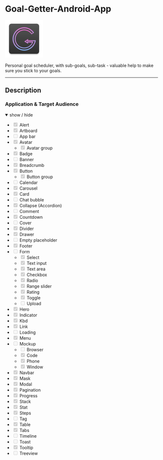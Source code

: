 # Goal-Getter-Android-App

<img src="app/src/main/res/mipmap-xxhdpi/ic_launcher_goal_getter_app.png" alt="Image SunraySeo Logo" width="125" style="max-width: 30%;">
<p>Personal goal scheduler, with sub-goals, sub-task - valuable help to make sure you stick to your goals.</p>

<hr>
<h2>Description</h2>
<h3>Application & Target Audience</h3>
<p></p>
<details open="">
<summary>
  show / hide
</summary>
<ul class="contains-task-list">
<li class="task-list-item"><input type="checkbox" id="" disabled="" class="task-list-item-checkbox" checked="" wtx-context="F568DCF6-B057-4A3D-8D28-CC5FA26020AA"> Alert</li>
<li class="task-list-item"><input type="checkbox" id="" disabled="" class="task-list-item-checkbox" checked="" wtx-context="F0112F11-8E81-4005-8028-C413CB19C2C2"> Artboard</li>
<li class="task-list-item"><input type="checkbox" id="" disabled="" class="task-list-item-checkbox" wtx-context="70E7E1DA-0B89-4FFC-A343-198EEDC998DE"> App bar</li>
<li class="task-list-item"><input type="checkbox" id="" disabled="" class="task-list-item-checkbox" checked="" wtx-context="6EAC17E6-7977-4FCF-8202-0902756640B6"> Avatar
<ul class="contains-task-list">
<li class="task-list-item"><input type="checkbox" id="" disabled="" class="task-list-item-checkbox" checked="" wtx-context="C342CDD0-619D-498A-9F00-D1F8C0689B13"> Avatar group</li>
</ul>
</li>
<li class="task-list-item"><input type="checkbox" id="" disabled="" class="task-list-item-checkbox" checked="" wtx-context="39725F96-D0D9-44A5-9AE1-AAD5FE7ACE6B"> Badge</li>
<li class="task-list-item"><input type="checkbox" id="" disabled="" class="task-list-item-checkbox" wtx-context="AA01663A-9B65-464A-AE7C-A64DD32DE175"> Banner</li>
<li class="task-list-item"><input type="checkbox" id="" disabled="" class="task-list-item-checkbox" checked="" wtx-context="C89AE7E7-23F1-47D3-9793-21DFCACFCEAF"> Breadcrumb</li>
<li class="task-list-item"><input type="checkbox" id="" disabled="" class="task-list-item-checkbox" checked="" wtx-context="B3319CAC-8B79-4C4C-86D3-923E7A3F06E6"> Button
<ul class="contains-task-list">
<li class="task-list-item"><input type="checkbox" id="" disabled="" class="task-list-item-checkbox" checked="" wtx-context="2B0259C8-9610-49C8-89F1-C3FD9E4828A7"> Button group</li>
</ul>
</li>
<li class="task-list-item"><input type="checkbox" id="" disabled="" class="task-list-item-checkbox" wtx-context="D2065C1A-26F1-49BD-9885-E952DB9691B0"> Calendar</li>
<li class="task-list-item"><input type="checkbox" id="" disabled="" class="task-list-item-checkbox" checked="" wtx-context="0335412B-4DD6-4FEF-9986-6BAD1A1A40C1"> Carousel</li>
<li class="task-list-item"><input type="checkbox" id="" disabled="" class="task-list-item-checkbox" checked="" wtx-context="0A3BF6A9-BD7B-47E1-9DC0-D48A9E0C049F"> Card</li>
<li class="task-list-item"><input type="checkbox" id="" disabled="" class="task-list-item-checkbox" wtx-context="78C1C3C5-83F8-416C-B6FA-1CDFE6B55819"> Chat bubble</li>
<li class="task-list-item"><input type="checkbox" id="" disabled="" class="task-list-item-checkbox" checked="" wtx-context="CD9000A7-CA2E-41E5-82A6-F1263043C326"> Collapse (Accordion)</li>
<li class="task-list-item"><input type="checkbox" id="" disabled="" class="task-list-item-checkbox" wtx-context="9798BE75-8E1E-4C00-A9A6-A091A74F3CBC"> Comment</li>
<li class="task-list-item"><input type="checkbox" id="" disabled="" class="task-list-item-checkbox" checked="" wtx-context="E29A5496-5F8B-4B60-89E9-AEBD7EAC5671"> Countdown</li>
<li class="task-list-item"><input type="checkbox" id="" disabled="" class="task-list-item-checkbox" wtx-context="96CFCD58-640C-41F3-A425-02408883F884"> Cover</li>
<li class="task-list-item"><input type="checkbox" id="" disabled="" class="task-list-item-checkbox" checked="" wtx-context="660E6889-491C-4EF4-B042-FF1011212CA4"> Divider</li>
<li class="task-list-item"><input type="checkbox" id="" disabled="" class="task-list-item-checkbox" checked="" wtx-context="D97BDF2F-AAE1-419A-988B-49F022050751"> Drawer</li>
<li class="task-list-item"><input type="checkbox" id="" disabled="" class="task-list-item-checkbox" wtx-context="439B457A-49CF-4FE3-8BF7-CD212AD97FF3"> Empty placeholder</li>
<li class="task-list-item"><input type="checkbox" id="" disabled="" class="task-list-item-checkbox" checked="" wtx-context="813C2E7A-1721-47BD-8AB5-3C7EACB25129"> Footer</li>
<li class="task-list-item"><input type="checkbox" id="" disabled="" class="task-list-item-checkbox" wtx-context="D4D9B620-5B7C-457A-8A61-70977F9B1DFC"> Form
<ul class="contains-task-list">
<li class="task-list-item"><input type="checkbox" id="" disabled="" class="task-list-item-checkbox" checked="" wtx-context="6C545086-36FB-45D8-8EA0-E6B223469032"> Select</li>
<li class="task-list-item"><input type="checkbox" id="" disabled="" class="task-list-item-checkbox" checked="" wtx-context="A4BEA27F-35FE-41B9-80E3-846BED5F664C"> Text input</li>
<li class="task-list-item"><input type="checkbox" id="" disabled="" class="task-list-item-checkbox" checked="" wtx-context="A824EC09-CD2A-46CD-8BE2-0CD7A99589C5"> Text area</li>
<li class="task-list-item"><input type="checkbox" id="" disabled="" class="task-list-item-checkbox" checked="" wtx-context="79111C87-C3FC-4FAF-842F-2B1300BD5244"> Checkbox</li>
<li class="task-list-item"><input type="checkbox" id="" disabled="" class="task-list-item-checkbox" checked="" wtx-context="2DEE9390-7032-4402-BAAF-0DABB002E9F9"> Radio</li>
<li class="task-list-item"><input type="checkbox" id="" disabled="" class="task-list-item-checkbox" checked="" wtx-context="C6ECAAD6-0AB2-45C2-8899-566A4D468319"> Range slider</li>
<li class="task-list-item"><input type="checkbox" id="" disabled="" class="task-list-item-checkbox" checked="" wtx-context="2528E9E3-3374-4624-83F8-DAC0255A5274"> Rating</li>
<li class="task-list-item"><input type="checkbox" id="" disabled="" class="task-list-item-checkbox" checked="" wtx-context="58D15C50-C6B9-433F-8712-4FF77726FC38"> Toggle</li>
<li class="task-list-item"><input type="checkbox" id="" disabled="" class="task-list-item-checkbox" wtx-context="6AEB586B-C603-4704-8538-A03FE19117B6"> Upload</li>
</ul>
</li>
<li class="task-list-item"><input type="checkbox" id="" disabled="" class="task-list-item-checkbox" checked="" wtx-context="607F464C-E9D1-479C-966C-BF3BBB4696CC"> Hero</li>
<li class="task-list-item"><input type="checkbox" id="" disabled="" class="task-list-item-checkbox" checked="" wtx-context="0E611395-6B1A-4DFB-87D4-9E1225D3E887"> Indicator</li>
<li class="task-list-item"><input type="checkbox" id="" disabled="" class="task-list-item-checkbox" checked="" wtx-context="F6B443FC-F39D-4F44-8F23-B4B9E94E9173"> Kbd</li>
<li class="task-list-item"><input type="checkbox" id="" disabled="" class="task-list-item-checkbox" checked="" wtx-context="72386322-FBA3-4A1A-8FCC-A334D662689A"> Link</li>
<li class="task-list-item"><input type="checkbox" id="" disabled="" class="task-list-item-checkbox" wtx-context="A5F3838A-A721-44FF-BD6B-81784D2F4B39"> Loading</li>
<li class="task-list-item"><input type="checkbox" id="" disabled="" class="task-list-item-checkbox" checked="" wtx-context="8EC19B43-273B-444F-97EE-7D939AB1D50A"> Menu</li>
<li class="task-list-item"><input type="checkbox" id="" disabled="" class="task-list-item-checkbox" wtx-context="251342D2-EB5C-4A8F-90B6-DF8F5C6F3313"> Mockup
<ul class="contains-task-list">
<li class="task-list-item"><input type="checkbox" id="" disabled="" class="task-list-item-checkbox" wtx-context="BB5ACAE8-3FFD-477E-946E-BE7A5C8C9BAF"> Browser</li>
<li class="task-list-item"><input type="checkbox" id="" disabled="" class="task-list-item-checkbox" checked="" wtx-context="7251EC5D-538F-45FB-882F-2E8B3BEA7DC9"> Code</li>
<li class="task-list-item"><input type="checkbox" id="" disabled="" class="task-list-item-checkbox" checked="" wtx-context="2EF3661F-EC97-432D-BDB4-0019A0EFDA47"> Phone</li>
<li class="task-list-item"><input type="checkbox" id="" disabled="" class="task-list-item-checkbox" checked="" wtx-context="9F7E23CC-7B3F-4487-8B1D-58B34B2F4D2E"> Window</li>
</ul>
</li>
<li class="task-list-item"><input type="checkbox" id="" disabled="" class="task-list-item-checkbox" checked="" wtx-context="CFB8B8DD-3EF0-47F4-8C49-46AD502FCA6B"> Navbar</li>
<li class="task-list-item"><input type="checkbox" id="" disabled="" class="task-list-item-checkbox" checked="" wtx-context="06BB5984-EC2F-402A-A660-AFFBA30816CC"> Mask</li>
<li class="task-list-item"><input type="checkbox" id="" disabled="" class="task-list-item-checkbox" checked="" wtx-context="420E2106-3F67-430D-8D56-26DD216BCC27"> Modal</li>
<li class="task-list-item"><input type="checkbox" id="" disabled="" class="task-list-item-checkbox" checked="" wtx-context="F416C7C0-A3CE-4E19-8C19-522DCEF72EE3"> Pagination</li>
<li class="task-list-item"><input type="checkbox" id="" disabled="" class="task-list-item-checkbox" checked="" wtx-context="4DCC9A38-FF39-41E3-9272-07CE8AE56139"> Progress</li>
<li class="task-list-item"><input type="checkbox" id="" disabled="" class="task-list-item-checkbox" checked="" wtx-context="A97777A4-E395-4B10-8333-8F1B5FCE157B"> Stack</li>
<li class="task-list-item"><input type="checkbox" id="" disabled="" class="task-list-item-checkbox" checked="" wtx-context="2A5C2298-FE96-481E-88FC-7AC9F1395EC5"> Stat</li>
<li class="task-list-item"><input type="checkbox" id="" disabled="" class="task-list-item-checkbox" checked="" wtx-context="C300C1EF-A340-4C35-B77F-D84FE7660D26"> Steps</li>
<li class="task-list-item"><input type="checkbox" id="" disabled="" class="task-list-item-checkbox" wtx-context="5DF7BABB-C2DF-4CAF-8B4B-C18F920AE3D0"> Tag</li>
<li class="task-list-item"><input type="checkbox" id="" disabled="" class="task-list-item-checkbox" checked="" wtx-context="33199659-D1D9-4042-8E0F-6FAB7D04DED4"> Table</li>
<li class="task-list-item"><input type="checkbox" id="" disabled="" class="task-list-item-checkbox" checked="" wtx-context="BA93BC30-8530-42B4-804C-93C70162F5F9"> Tabs</li>
<li class="task-list-item"><input type="checkbox" id="" disabled="" class="task-list-item-checkbox" wtx-context="851FA9ED-5B08-4530-9265-77B7426A4D09"> Timeline</li>
<li class="task-list-item"><input type="checkbox" id="" disabled="" class="task-list-item-checkbox" wtx-context="F3D4A1A8-A054-4906-8182-0FA371B70575"> Toast</li>
<li class="task-list-item"><input type="checkbox" id="" disabled="" class="task-list-item-checkbox" checked="" wtx-context="D1D89B56-872C-4613-9F26-E5782B7AF118"> Tooltip</li>
<li class="task-list-item"><input type="checkbox" id="" disabled="" class="task-list-item-checkbox" wtx-context="FA4C9A87-D63F-4F1D-8763-C3DD0FDB707F"> Treeview</li>
</ul>
</details>
